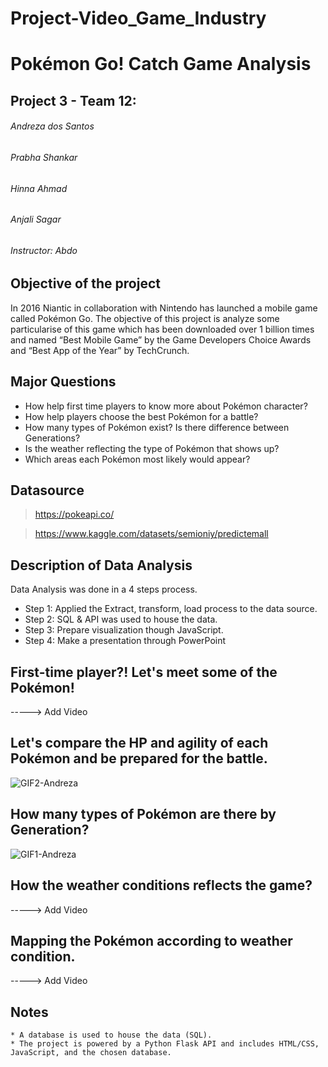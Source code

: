 # Project-Video_Game_Industry


# Pokémon Go! Catch Game Analysis

## Project 3 - Team 12: 
###### Andreza dos Santos 
###### Prabha Shankar
###### Hinna Ahmad
###### Anjali Sagar
###### Instructor: Abdo

## Objective of the project
In 2016 Niantic in collaboration with Nintendo has launched a mobile game called Pokémon Go. The objective of this project is analyze some particularise of this game which has been downloaded over 1 billion times and named “Best Mobile Game” by the Game Developers Choice Awards and “Best App of the Year” by TechCrunch.

## Major Questions
- How help first time players to know more about Pokémon character?
- How help players choose the best Pokémon for a battle?
- How many types of Pokémon exist? Is there difference between Generations? 
- Is the weather reflecting the type of Pokémon that shows up? 
- Which areas each Pokémon most likely would appear? 

## Datasource
> https://pokeapi.co/

> https://www.kaggle.com/datasets/semioniy/predictemall

## Description of Data Analysis 
 Data Analysis was done in a 4 steps process.
  - Step 1: Applied the Extract, transform, load process to the data source.
  - Step 2: SQL & API was used to house the data.
  - Step 3: Prepare visualization though JavaScript.
  - Step 4: Make a presentation through PowerPoint

## First-time player?! Let's meet some of the Pokémon!
-----> Add Video

## Let's compare the HP and agility of each Pokémon and be prepared for the battle. 
![GIF2-Andreza](https://user-images.githubusercontent.com/114877740/221432151-9e20934d-5bcc-4128-86e1-db02e4560ff3.gif)

## How many types of Pokémon are there by Generation?
![GIF1-Andreza](https://user-images.githubusercontent.com/114877740/221432365-97ded6eb-c128-4ac9-86df-49a839811188.gif)

## How the weather conditions reflects the game?
-----> Add Video

## Mapping the Pokémon according to weather condition.
-----> Add Video



## Notes 

    * A database is used to house the data (SQL). 
    * The project is powered by a Python Flask API and includes HTML/CSS, JavaScript, and the chosen database. 
